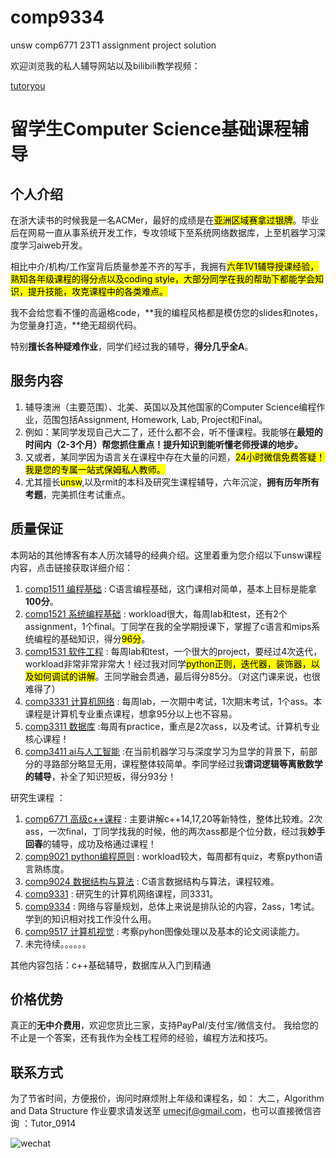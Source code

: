 # comp9334
unsw comp6771 23T1 assignment project solution

欢迎浏览我的私人辅导网站以及bilibili教学视频：

[tutoryou](https://tutoryou.github.io/)


# 留学生Computer Science基础课程辅导


## 个人介绍

在浙大读书的时候我是一名ACMer，最好的成绩是在<mark>亚洲区域赛拿过银牌</mark>。毕业后在网易一直从事系统开发工作，专攻领域下至系统网络数据库，上至机器学习深度学习aiweb开发。

相比中介/机构/工作室背后质量参差不齐的写手，我拥有<mark>六年1V1辅导授课经验，熟知各年级课程的得分点以及coding style，大部分同学在我的帮助下都能学会知识，提升技能，攻克课程中的各类难点。</mark>

我不会给您看不懂的高逼格code，**我的编程风格都是模仿您的slides和notes，为您量身打造，**绝无超纲代码。

特别**擅长各种疑难作业**，同学们经过我的辅导，**得分几乎全A**。

## 服务内容

1. 辅导澳洲（主要范围）、北美、英国以及其他国家的Computer Science编程作业，范围包括Assignment, Homework, Lab, Project和Final。
2. 例如：某同学发现自己大二了，还什么都不会，听不懂课程。我能够在**最短的时间内（2-3个月）帮您抓住重点！提升知识到能听懂老师授课的地步。**
3. 又或者，某同学因为语言关在课程中存在大量的问题，<mark>24小时微信免费答疑！我是您的专属一站式保姆私人教师。</mark>
4. 尤其擅长<mark>unsw</mark>,以及rmit的本科及研究生课程辅导，六年沉淀，**拥有历年所有考题**，完美抓住考试重点。



## 质量保证

本网站的其他博客有本人历次辅导的经典介绍。这里着重为您介绍以下unsw课程内容，点击链接获取详细介绍：

1. [comp1511 编程基础]() : C语言编程基础，这门课相对简单，基本上目标是能拿**100分**。
2. [comp1521 系统编程基础]() : workload很大，每周lab和test，还有2个assignment，1个final。丁同学在我的全学期授课下，掌握了c语言和mips系统编程的基础知识，得分<mark>96分</mark>。
3. [comp1531 软件工程]() : 每周lab和test，一个很大的project，要经过4次迭代，workload非常非常非常大！经过我对同学<mark>python正则，迭代器，装饰器，以及如何调试的讲解</mark>。王同学融会贯通，最后得分85分。（对这门课来说，也很难得了）
4. [comp3331 计算机网络]() : 每周lab，一次期中考试，1次期末考试，1个ass。本课程是计算机专业重点课程，想拿95分以上也不容易。
5. [comp3311 数据库]() :每周有practice，重点是2次ass，以及考试。计算机专业核心课程！
6. [comp3411 ai与人工智能]() :在当前机器学习与深度学习为显学的背景下，前部分的寻路部分略显无用，课程整体较简单。李同学经过我**谓词逻辑等离散数学的辅导**，补全了知识短板，得分93分！

研究生课程 ：

1. [comp6771 高级c++课程]() : 主要讲解c++14,17,20等新特性，整体比较难。2次ass，一次final，丁同学找我的时候，他的两次ass都是个位分数，经过我**妙手回春**的辅导，成功及格通过课程！
2. [comp9021 python编程原则]() : workload较大，每周都有quiz，考察python语言熟练度。
3. [comp9024 数据结构与算法]() : C语言数据结构与算法，课程较难。
4. [comp9331]() : 研究生的计算机网络课程，同3331。
5. [comp9334]() : 网络与容量规划，总体上来说是排队论的内容，2ass，1考试。学到的知识相对找工作没什么用。
6. [comp9517 计算机视觉]() : 考察pyhon图像处理以及基本的论文阅读能力。
7. 未完待续。。。。。。


其他内容包括：c++基础辅导，数据库从入门到精通 

## 价格优势

真正的**无中介费用**，欢迎您货比三家，支持PayPal/支付宝/微信支付。
我给您的不止是一个答案，还有我作为全栈工程师的经验，编程方法和技巧。

## 联系方式

为了节省时间，方便报价，询问时麻烦附上年级和课程名，如：
大二，Algorithm and Data Structure
作业要求请发送至 umecjf@gmail.com，也可以直接微信咨询 ：Tutor_0914

![wechat](https://user-images.githubusercontent.com/100526516/157577426-fcf54994-3ce3-4c1a-978d-9b1439946087.jpg)


